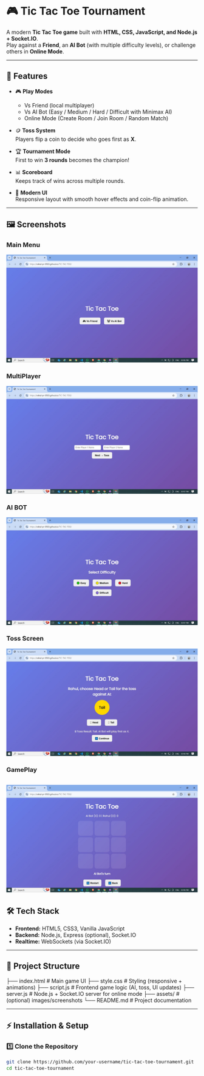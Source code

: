 # 🎮 Tic Tac Toe Tournament

A modern **Tic Tac Toe game** built with **HTML, CSS, JavaScript, and Node.js + Socket.IO**.  
Play against a **Friend**, an **AI Bot** (with multiple difficulty levels), or challenge others in **Online Mode**.  

---

## 🚀 Features

- 🎮 **Play Modes**
  - Vs Friend (local multiplayer)
  - Vs AI Bot (Easy / Medium / Hard / Difficult with Minimax AI)
  - Online Mode (Create Room / Join Room / Random Match)

- 🪙 **Toss System**  
  Players flip a coin to decide who goes first as **X**.

- 🏆 **Tournament Mode**  
  First to win **3 rounds** becomes the champion!

- 📊 **Scoreboard**  
  Keeps track of wins across multiple rounds.

- 🎨 **Modern UI**  
  Responsive layout with smooth hover effects and coin-flip animation.

---

## 🖼️ Screenshots

### Main Menu
![Main Menu](s1.jpg)

### MultiPlayer
![V/S Friend](s2.jpg)

### AI BOT
![AI Bot Level Of Difficult](s3.jpg)

### Toss Screen
![Toss](s4.jpg)

### GamePlay
![Game Play](s5.jpg)
---

## 🛠️ Tech Stack

- **Frontend:** HTML5, CSS3, Vanilla JavaScript  
- **Backend:** Node.js, Express (optional), Socket.IO  
- **Realtime:** WebSockets (via Socket.IO)

---

## 📂 Project Structure
├── index.html # Main game UI
├── style.css # Styling (responsive + animations)
├── script.js # Frontend game logic (AI, toss, UI updates)
├── server.js # Node.js + Socket.IO server for online mode
├── assets/ # (optional) images/screenshots
└── README.md # Project documentation

---

## ⚡ Installation & Setup

### 1️⃣ Clone the Repository
```bash
git clone https://github.com/your-username/tic-tac-toe-tournament.git
cd tic-tac-toe-tournament
